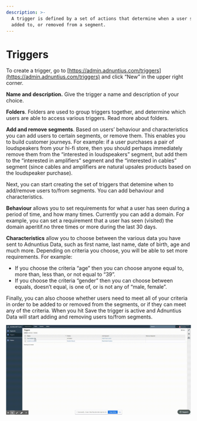```yaml
---
description: >-
  A trigger is defined by a set of actions that determine when a user should be
  added to, or removed from a segment.
---
```


# Triggers

To create a trigger, go to [https://admin.adnuntius.com/triggers](https://admin.adnuntius.com/triggers) and click “New” in the upper right corner. 

**Name and description.** Give the trigger a name and description of your choice. 

**Folders**. Folders are used to group triggers together, and determine which users are able to access various triggers. Read more about folders. 

**Add and remove segments**. Based on users’ behaviour and characteristics you can add users to certain segments, or remove them. This enables you to build customer journeys. For example: if a user purchases a pair of loudspeakers from your hi-fi store, then you should perhaps immediately remove them from the “interested in loudspeakers” segment, but add them to the “interested in amplifiers” segment and the “interested in cables” segment \(since cables and amplifiers are natural upsales products based on the loudspeaker purchase\). 

Next, you can start creating the set of triggers that detemine when to add/remove users to/from segments. You can add behaviour and characteristics. 

**Behaviour** allows you to set requirements for what a user has seen during a period of time, and how many times. Currently you can add a domain. For example, you can set a requirement that a user has seen \(visited\) the domain aperitif.no three times or more during the last 30 days. 

**Characteristics** allow you to choose between the various data you have sent to Adnuntius Data, such as first name, last name, date of birth, age and much more. Depending on criteria you choose, you will be able to set more requirements. For example: 

* If you choose the criteria “age” then you can choose anyone equal to, more than, less than, or not equal to “39”. 
* If you choose the criteria “gender” then you can choose between equals, doesn’t equal, is one of, or is not any of “male, female”. 

Finally, you can also choose whether users need to meet all of your criteria in order to be added to or removed from the segments, or if they can meet any of the criteria. When you hit Save the trigger is active and Adnuntius Data will start adding and removing users to/from segments.

![Example trigger.](../../../.gitbook/assets/202008-ad-triggers-gif.gif)

